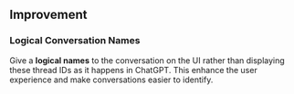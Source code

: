 ##  Improvement 

### **Logical Conversation Names**
Give a **logical names** to the conversation on the UI rather than displaying these thread  IDs as it happens in ChatGPT.
This  enhance the user experience and make conversations easier to identify.